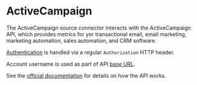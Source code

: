 # ActiveCampaign

The ActiveCampaign source connector interacts with the ActiveCampaign API, which
provides metrics for yor transactional email, email marketing, marketing automation,
sales automation, and CRM software.

[Authentication](https://developers.activecampaign.com/reference/authentication)
is handled via a regular `Authorization` HTTP header.

Account username is used as part of API [base URL](https://developers.activecampaign.com/reference/url).

See the [official documentation](https://developers.activecampaign.com/reference/overview)
for details on how the API works.
